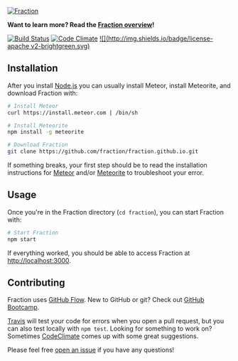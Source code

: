 [![Fraction](http://i.imgur.com/sCu2Klt.png)](http://fraction.io)

**Want to learn more? Read the [Fraction overview](http://fraction.io/)!**

[![Build Status](http://img.shields.io/travis/fraction/fraction.svg)](https://travis-ci.org/fraction/fraction) [![Code Climate](http://img.shields.io/codeclimate/github/fraction/fraction.svg)](https://codeclimate.com/github/fraction/fraction) [![](http://img.shields.io/badge/license-apache v2-brightgreen.svg)](http://www.apache.org/licenses/LICENSE-2.0.html)

## Installation

After you install [Node.js](http://nodejs.org/download/) you can usually install Meteor, install Meteorite, and download Fraction with:

```sh
# Install Meteor
curl https://install.meteor.com | /bin/sh

# Install Meteorite
npm install -g meteorite

# Download Fraction
git clone https://github.com/fraction/fraction.github.io.git
```

If something breaks, your first step should be to read the installation instructions for [Meteor](https://github.com/meteor/meteor#quick-start) and/or  [Meteorite](https://github.com/oortcloud/meteorite/#installing-meteorite) to troubleshoot your error.


## Usage

Once you're in the Fraction directory (`cd fraction`), you can start Fraction with:

```sh
# Start Fraction
npm start
```

If everything worked, you should be able to access Fraction at [http://localhost:3000](http://localhost:3000).

## Contributing

Fraction uses [GitHub Flow](https://guides.github.com/introduction/flow/index.html). New to GitHub or git? Check out [GitHub Bootcamp](https://help.github.com/articles/fork-a-repo).

[Travis](https://travis-ci.org/fraction/fraction) will test your code for errors when you open a pull request, but you can also test locally with `npm test`. Looking for something to work on? Sometimes [CodeClimate](https://codeclimate.com/github/fraction/fraction/issues) comes up with some great suggestions.

Please feel free [open an issue](https://github.com/fraction/fraction/issues/new) if you have any questions!
